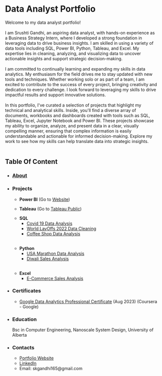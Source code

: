<h1>Data Analyst Portfolio</h1>
Welcome to my data analyst portfolio!<br/><br/>
I am Srushti Gandhi, an aspiring data analyst, with hands-on experience as a Business Strategy Intern, where I developed a strong foundation in leveraging data to drive business insights. I am skilled in using a variety of data tools including SQL, Power BI, Python, Tableau, and Excel. My expertise lies in cleaning, analyzing, and visualizing data to uncover actionable insights and support strategic decision-making.<br/><br/>
I am committed to continually learning and expanding my skills in data analytics. My enthusiasm for the field drives me to stay updated with new tools and techniques. Whether working solo or as part of a team, I am excited to contribute to the success of every project, bringing creativity and dedication to every challenge. I look forward to leveraging my skills to drive impactful results and support innovative solutions.<br/><br/>
In this portfolio, I've curated a selection of projects that highlight my technical and analytical skills. Inside, you'll find a diverse array of documents, workbooks and dashboards created with tools such as SQL, Tableau, Excel, Jupyter Notebook and Power BI. These projects showcase my ability to organize, analyze, and present data in a clear, visually compelling manner, ensuring that complex information is easily understandable and actionable for informed decision-making. Explore my work to see how my skills can help translate data into strategic insights.<br/><br/>
<h2>Table Of Content</h2>
<ul>
  <li> <h3><a href=https://github.com/skgandhi165/Data-Analytics/blob/main/README.md#data-analyst-portfolio>About</a></h3></li>
  <li><h3> Projects</h3></li>
  <ul>
    <li><b>Power BI</b> (Go to <a href=https://skgandhi165.github.io/SrushtiGandhi.github.io/powerbi.html>Website</a>)
      
  </ul>
  <ul>
    <li><b>Tableau</b> (Go to <a href=https://public.tableau.com/app/profile/srushti.gandhi/vizzes>Tableau Public</a>)
      
  </ul>
  <ul>
    <li><b>SQL</b>
      <ul>
        <li><a href=https://github.com/skgandhi165/Data-Analytics/blob/main/Covid_19_Data_Exploration.sql>Covid 19 Data Analysis</a></li>
        <li><a href=https://github.com/skgandhi165/Data-Analytics/blob/main/World_LayOffs_Data_Cleaning.sql>World LayOffs 2022 Data Cleaning</a></li>
        <li><a href=https://github.com/skgandhi165/Data-Analytics/blob/main/Cafe%20Sales%20Analysis/Coffee_Sales_Data_Analysis.sql>Coffee Shop Data Analysis</a></li>
      <br/>
      </ul>
  </ul>
  <ul>
    <li><b>Python</b>
      <ul>
        <li><a href=https://github.com/skgandhi165/Data-Analytics/blob/main/Marathon_Data_Analysis.ipynb>USA Marathon Data Analysis</a></li>
        <li><a href=https://github.com/skgandhi165/Data-Analytics/tree/main/Diwali%20Sales%20Analysis>Diwali Sales Analysis</a></li>
      <br/>
      </ul>
  </ul>
  <ul>
    <li><b>Excel</b>
      <ul>
        <li><a href=https://github.com/skgandhi165/Data-Analytics/blob/main/E-commerce%20Sales%20Analysis.xlsx>E-Commerce Sales Analysis</a></li> 
      </ul>
  </ul>
  <li><h3>Certificates</h3></li>
  <ul>
    <li><a href= https://coursera.org/share/752a4c16f393789c07a6b4435946a803>Google Data Analytics Professional Certificate</a> (Aug 2023) (Coursera - Google)</li>
  </ul>
  <li><h3>Education</h3>
  <p>Bsc in Computer Engineering, Nanoscale System Design, University of Alberta</p>
  </li>
  
  <li><h3>Contacts</h3></li>
  <ul>
    <li><a href=https://skgandhi165.github.io/SrushtiGandhi.github.io/>Portfolio Website</a></li>
    <li><a href=https://www.linkedin.com/in/srushti-gandhi-7142571a3/>LinkedIn</a></li>
    <li>Email: skgandhi165@gmail.com</li>
  </ul>
</ul>
